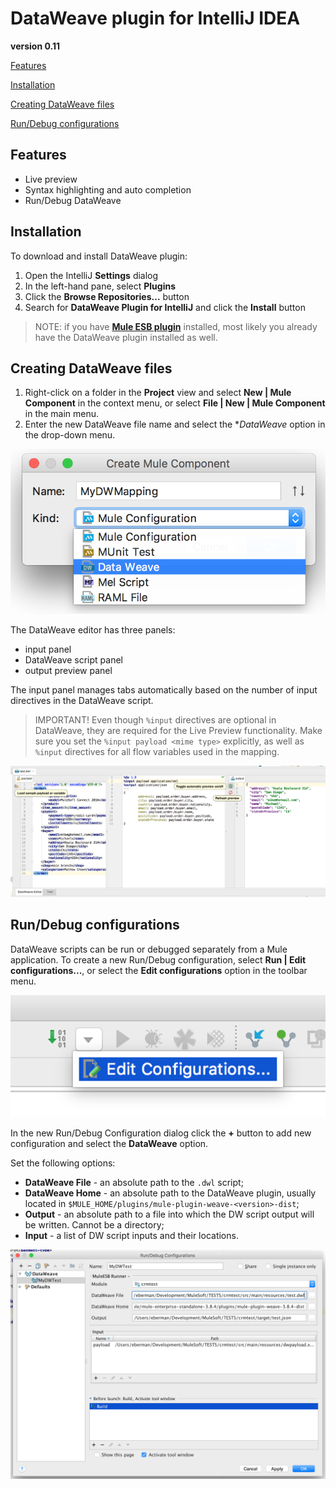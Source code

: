 # DataWeave plugin for IntelliJ IDEA
**version 0.11**



[Features](#features)

[Installation](#installation)

[Creating DataWeave files](#creating-dataweave-files)

[Run/Debug configurations](#rundebug-configurations)

## Features
- Live preview
- Syntax highlighting and auto completion
- Run/Debug DataWeave

## Installation
To download and install DataWeave plugin:
1. Open the IntelliJ **Settings** dialog
2. In the left-hand pane, select **Plugins**
3. Click the **Browse Repositories...** button
4. Search for **DataWeave Plugin for IntelliJ** and click the **Install** button

> NOTE: if you have **[Mule ESB plugin](https://github.com/machaval/mule-intellij-plugins/tree/master/mule-esb-plugin)** installed, most likely you already have the DataWeave plugin installed as well.

## Creating DataWeave files
1. Right-click on a folder in the **Project** view and select **New | Mule Component** in the context menu, or select **File | New | Mule Component** in the main menu.
2. Enter the new DataWeave file name and select the **DataWeave* option in the drop-down menu.

![New DataWeave file](images/newDataWeave.png)

The DataWeave editor has three panels:

- input panel
- DataWeave script panel
- output preview panel

The input panel manages tabs automatically based on the number of input directives in the DataWeave script.

> IMPORTANT! Even though `%input` directives are optional in DataWeave, they are required for the Live Preview functionality. Make sure you set the `%input payload <mime type>` explicitly, as well as `%input` directives for all flow variables used in the mapping.

![DataWeave editor](images/dataWeaveEditor.png)


## Run/Debug configurations
DataWeave scripts can be run or debugged separately from a Mule application. To create a new Run/Debug configuration, select **Run | Edit configurations...**, or select the **Edit configurations** option in the toolbar menu.

![Edit configurations](images/editConfigurations.png)

In the new Run/Debug Configuration dialog click the **+** button to add new configuration and select the **DataWeave** option.

Set the following options:
- **DataWeave File** - an absolute path to the `.dwl` script;
- **DataWeave Home** - an absolute path to the DataWeave plugin, usually located in `$MULE_HOME/plugins/mule-plugin-weave-<version>-dist`;
- **Output** - an absolute path to a file into which the DW script output will be written. Cannot be a directory;
- **Input** - a list of DW script inputs and their locations.

![Mule Run/Debug Configuration](images/runDebugConfiguration.png)


